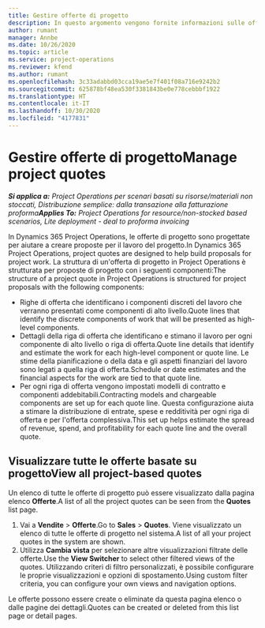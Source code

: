 ```yaml
---
title: Gestire offerte di progetto
description: In questo argomento vengono fornite informazioni sulle offerte di progetto.
author: rumant
manager: Annbe
ms.date: 10/26/2020
ms.topic: article
ms.service: project-operations
ms.reviewer: kfend
ms.author: rumant
ms.openlocfilehash: 3c33adabbd03cca19ae5e7f401f08a716e9242b2
ms.sourcegitcommit: 625878bf48ea530f3381843be0e778cebbbf1922
ms.translationtype: HT
ms.contentlocale: it-IT
ms.lasthandoff: 10/30/2020
ms.locfileid: "4177831"
---
```

# <a name="manage-project-quotes"></a><span data-ttu-id="8d924-103">Gestire offerte di progetto</span><span class="sxs-lookup"><span data-stu-id="8d924-103">Manage project quotes</span></span>

<span data-ttu-id="8d924-104">_**Si applica a:** Project Operations per scenari basati su risorse/materiali non stoccati, Distribuzione semplice: dalla transazione alla fatturazione proforma_</span><span class="sxs-lookup"><span data-stu-id="8d924-104">_**Applies To:** Project Operations for resource/non-stocked based scenarios, Lite deployment - deal to proforma invoicing_</span></span>

<span data-ttu-id="8d924-105">In Dynamics 365 Project Operations, le offerte di progetto sono progettate per aiutare a creare proposte per il lavoro del progetto.</span><span class="sxs-lookup"><span data-stu-id="8d924-105">In Dynamics 365 Project Operations, project quotes are designed to help build proposals for project work.</span></span> <span data-ttu-id="8d924-106">La struttura di un'offerta di progetto in Project Operations è strutturata per proposte di progetto con i seguenti componenti:</span><span class="sxs-lookup"><span data-stu-id="8d924-106">The structure of a project quote in Project Operations is structured for project proposals with the following components:</span></span>

  - <span data-ttu-id="8d924-107">Righe di offerta che identificano i componenti discreti del lavoro che verranno presentati come componenti di alto livello.</span><span class="sxs-lookup"><span data-stu-id="8d924-107">Quote lines that identify the discrete components of work that will be presented as high-level components.</span></span>
  - <span data-ttu-id="8d924-108">Dettagli della riga di offerta che identificano e stimano il lavoro per ogni componente di alto livello o riga di offerta.</span><span class="sxs-lookup"><span data-stu-id="8d924-108">Quote line details that identify and estimate the work for each high-level component or quote line.</span></span> <span data-ttu-id="8d924-109">Le stime della pianificazione o della data e gli aspetti finanziari del lavoro sono legati a quella riga di offerta.</span><span class="sxs-lookup"><span data-stu-id="8d924-109">Schedule or date estimates and the financial aspects for the work are tied to that quote line.</span></span>
  - <span data-ttu-id="8d924-110">Per ogni riga di offerta vengono impostati modelli di contratto e componenti addebitabili.</span><span class="sxs-lookup"><span data-stu-id="8d924-110">Contracting models and chargeable components are set up for each quote line.</span></span> <span data-ttu-id="8d924-111">Questa configurazione aiuta a stimare la distribuzione di entrate, spese e redditività per ogni riga di offerta e per l'offerta complessiva.</span><span class="sxs-lookup"><span data-stu-id="8d924-111">This set up helps estimate the spread of revenue, spend, and profitability for each quote line and the overall quote.</span></span>

## <a name="view-all-project-based-quotes"></a><span data-ttu-id="8d924-112">Visualizzare tutte le offerte basate su progetto</span><span class="sxs-lookup"><span data-stu-id="8d924-112">View all project-based quotes</span></span>

<span data-ttu-id="8d924-113">Un elenco di tutte le offerte di progetto può essere visualizzato dalla pagina elenco **Offerte**.</span><span class="sxs-lookup"><span data-stu-id="8d924-113">A list of all the project quotes can be seen from the **Quotes** list page.</span></span> 

1. <span data-ttu-id="8d924-114">Vai a **Vendite** > **Offerte**.</span><span class="sxs-lookup"><span data-stu-id="8d924-114">Go to **Sales** > **Quotes**.</span></span> <span data-ttu-id="8d924-115">Viene visualizzato un elenco di tutte le offerte di progetto nel sistema.</span><span class="sxs-lookup"><span data-stu-id="8d924-115">A list of all your project quotes in the system are shown.</span></span> 
2. <span data-ttu-id="8d924-116">Utilizza **Cambia vista** per selezionare altre visualizzazioni filtrate delle offerte.</span><span class="sxs-lookup"><span data-stu-id="8d924-116">Use the **View Switcher** to select other filtered views of the quotes.</span></span> <span data-ttu-id="8d924-117">Utilizzando criteri di filtro personalizzati, è possibile configurare le proprie visualizzazioni e opzioni di spostamento.</span><span class="sxs-lookup"><span data-stu-id="8d924-117">Using custom filter criteria, you can configure your own views and navigation options.</span></span>

<span data-ttu-id="8d924-118">Le offerte possono essere create o eliminate da questa pagina elenco o dalle pagine dei dettagli.</span><span class="sxs-lookup"><span data-stu-id="8d924-118">Quotes can be created or deleted from this list page or detail pages.</span></span>
